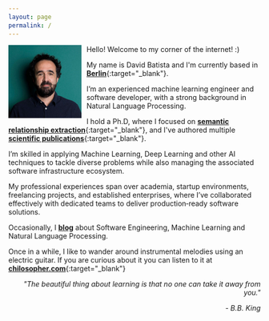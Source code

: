 ```yaml
---
layout: page
permalink: /
---
```


<img style="float: left; padding-right: 10px;" align="left"  src="/assets/images/about-me_2020_2.jpg" alt="about-me.jpg" width="29%">


Hello! Welcome to my corner of the internet! :)

My name is David Batista and I'm currently based in [__Berlin__](https://www.google.com/maps/d/viewer?mid=19OMZvuXI0bNyCy-tEzsEglB7UmY&hl&ll=52.51602753988408%2C13.316764005371056&z=10){:target="_blank"}. 

I’m an experienced machine learning engineer and software developer, with a strong background in Natural Language Processing. 

I hold a Ph.D, where I focused on [__semantic relationship extraction__](http://davidsbatista.net/assets/documents/publications/dsbatista-phd-thesis-2016.pdf){:target="_blank"}, and I've authored multiple [__scientific publications__](https://scholar.google.de/citations?user=-tRNGd0AAAAJ&hl=en){:target="_blank"}. 

I’m skilled in applying Machine Learning, Deep Learning and other AI techniques to tackle diverse problems while also managing the associated software infrastructure ecosystem. 

My professional experiences span over academia, startup environments, freelancing projects, and established enterprises, where I’ve collaborated effectively with dedicated teams to deliver production‑ready software solutions.

Occasionally, I <a href="/posts/" target="_blank"><b>blog</b></a> about Software Engineering, Machine Learning and Natural Language Processing.

Once in a while, I like to wander around instrumental melodies using an electric guitar. If you are curious about it you can listen to it at [__chilosopher.com__](https://www.chilosopher.com/){:target="_blank"}

<div style="text-align: right;">
	<p><em>"The beautiful thing about learning is that no one can take it away from you."</em></p>
	<p style="font-style: italic;">- B.B. King</p>
</div>
